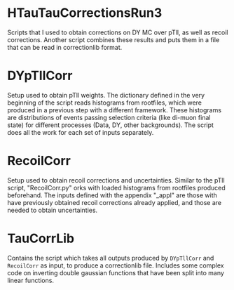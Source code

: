 # HTauTauCorrectionsRun3

Scripts that I used to obtain corrections on DY MC over pTll, as well as recoil corrections. Another script combines these results and puts them in a file that can be read in correctionlib format.

# DYpTllCorr

Setup used to obtain pTll weights. The dictionary defined in the very beginning of the script reads histograms from rootfiles, which were produced in a previous step with a different framework. These histograms are distributions of events passing selection criteria (like di-muon final state) for different processes (Data, DY, other backgrounds). The script does all the work for each set of inputs separately.

# RecoilCorr

Setup used to obtain recoil corrections and uncertainties. Similar to the pTll script, "RecoilCorr.py" orks with loaded histograms from rootfiles produced beforehand. The inputs defined with the appendix "_appl" are those with have previously obtained recoil corrections already applied, and those are needed to obtain uncertainties.

# TauCorrLib

Contains the script which takes all outputs produced by `DYpTllCorr` and `RecoilCorr` as input, to produce a correctionlib file. Includes some complex code on inverting double gaussian functions that have been split into many linear functions.
